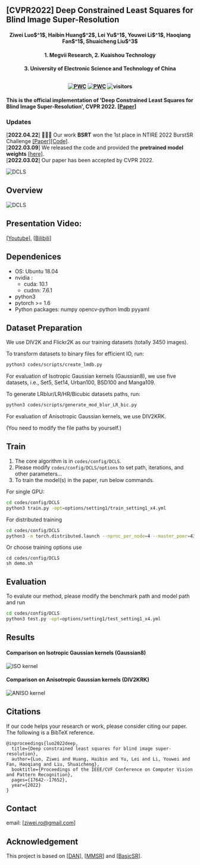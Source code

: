 ## [CVPR2022] Deep Constrained Least Squares for Blind Image Super-Resolution

<h4 align="center">Ziwei Luo$^1$, Haibin Huang$^2$, Lei Yu$^1$, Youwei Li$^1$, Haoqiang Fan$^1$, Shuaicheng Liu$^3$</center>
<h4 align="center">1. Megvii Research, 2. Kuaishou Technology</center>
<h4 align="center">3. University of Electronic Science and Technology of China</center> <br><br>




[![PWC](https://img.shields.io/endpoint.svg?url=https://paperswithcode.com/badge/deep-constrained-least-squares-for-blind/blind-super-resolution-on-div2krk-2x)](https://paperswithcode.com/sota/blind-super-resolution-on-div2krk-2x?p=deep-constrained-least-squares-for-blind) [![PWC](https://img.shields.io/endpoint.svg?url=https://paperswithcode.com/badge/deep-constrained-least-squares-for-blind/blind-super-resolution-on-div2krk-4x)](https://paperswithcode.com/sota/blind-super-resolution-on-div2krk-4x?p=deep-constrained-least-squares-for-blind)
![visitors](https://visitor-badge.glitch.me/badge?page_id=megvii-research/DCLS-SR) 



#### This is the official implementation of 'Deep Constrained Least Squares for Blind Image Super-Resolution', CVPR 2022. [[Paper](https://openaccess.thecvf.com/content/CVPR2022/papers/Luo_Deep_Constrained_Least_Squares_for_Blind_Image_Super-Resolution_CVPR_2022_paper.pdf)]   


### Updates
[**2022.04.22**] 🎉🎉🎉 Our work **BSRT** won the 1st place in NTIRE 2022 BurstSR Challenge [[Paper]](https://arxiv.org/abs/2204.08332)[[Code]](https://github.com/Algolzw/BSRT).     
[**2022.03.09**] We released the code and provided the **pretrained model weights** [[here]](https://drive.google.com/drive/folders/135xCCLWSylBaNxh6B3I_UnCeox8AkVzC?usp=sharing).  
[**2022.03.02**] Our paper has been accepted by CVPR 2022.


![DCLS](figs/ts.png)

## Overview

![DCLS](figs/framework.png)

## Presentation Video:
[[Youtube](https://www.youtube.com/watch?v=emXK78ckY_4)], [[Bilibili](https://www.bilibili.com/video/BV1cv4y1A7QL/)] 


## Dependenices

* OS: Ubuntu 18.04
* nvidia :
	- cuda: 10.1
	- cudnn: 7.6.1
* python3
* pytorch >= 1.6
* Python packages: numpy opencv-python lmdb pyyaml


## Dataset Preparation

We use DIV2K and Flickr2K as our training datasets (totally 3450 images). 

To transform datasets to binary files for efficient IO, run:

```bash
python3 codes/scripts/create_lmdb.py
```

For evaluation of Isotropic Gaussian kernels (Gaussian8), we use five datasets, i.e., Set5, Set14, Urban100, BSD100 and Manga109.

To generate LRblur/LR/HR/Bicubic datasets paths, run:

```bash
python3 codes/scripts/generate_mod_blur_LR_bic.py
```

For evaluation of Anisotropic Gaussian kernels, we use DIV2KRK.

(You need to modify the file paths by yourself.)

## Train
1. The core algorithm is in ``codes/config/DCLS``. 
2. Please modify `` codes/config/DCLS/options `` to set path, iterations, and other parameters...
3. To train the model(s) in the paper, run below commands.

For single GPU:

```bash
cd codes/config/DCLS
python3 train.py -opt=options/setting1/train_setting1_x4.yml
```

For distributed training

```bash
cd codes/config/DCLS
python3 -m torch.distributed.launch --nproc_per_node=4 --master_poer=4321 train.py -opt=options/setting1/train_setting1_x4.yml --launcher pytorch
```
Or choose training options use

```
cd codes/config/DCLS
sh demo.sh
```

## Evaluation
To evalute our method, please modify the benchmark path and model path and run

```bash
cd codes/config/DCLS
python3 test.py -opt=options/setting1/test_setting1_x4.yml
```

## Results

#### Comparison on Isotropic Gaussian kernels (Gaussian8)
![ISO kernel](figs/fig_iso.png)

#### Comparison on Anisotropic Gaussian kernels (DIV2KRK)
![ANISO kernel](figs/fig_aniso.png)


## Citations
If our code helps your research or work, please consider citing our paper.
The following is a BibTeX reference.

```
@inproceedings{luo2022deep,
  title={Deep constrained least squares for blind image super-resolution},
  author={Luo, Ziwei and Huang, Haibin and Yu, Lei and Li, Youwei and Fan, Haoqiang and Liu, Shuaicheng},
  booktitle={Proceedings of the IEEE/CVF Conference on Computer Vision and Pattern Recognition},
  pages={17642--17652},
  year={2022}
}
```

## Contact
email: [ziwei.ro@gmail.com]

## Acknowledgement
This project is based on [[DAN](https://github.com/greatlog/DAN)], [[MMSR](https://github.com/open-mmlab/mmediting)] and [[BasicSR](https://github.com/xinntao/BasicSR)].
